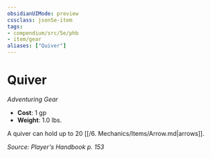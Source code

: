 ```yaml
---
obsidianUIMode: preview
cssclass: json5e-item
tags:
- compendium/src/5e/phb
- item/gear
aliases: ["Quiver"]
---
```

# Quiver
*Adventuring Gear*  

- **Cost**: 1 gp
- **Weight**: 1.0 lbs.

A quiver can hold up to 20 [[/6. Mechanics/Items/Arrow.md\|arrows]].

*Source: Player's Handbook p. 153*
